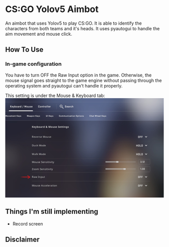 # CS:GO Yolov5 Aimbot

An aimbot that uses Yolov5 to play CS:GO. It is able to identify the characters from both teams and it's heads. It uses pyautogui to handle the aim movement and mouse click.

## How To Use

### In-game configuration
You have to turn OFF the Raw Input option in the game. Otherwise, the mouse signal goes straight to the game engine without passing through the operating system and pyautogui can't handle it properly.

This setting is under the Mouse & Keyboard tab:
![Alt-test](/img/raw-input.jpg)


## Things I'm still implementing 
- Record screen


<!-- ## Support

<a href="https://www.buymeacoffee.com/danielabib?" target="_blank"><img src="https://www.buymeacoffee.com/assets/img/custom_images/purple_img.png" alt="Buy Me A Coffee" style="height: 41px !important;width: 174px !important;box-shadow: 0px 3px 2px 0px rgba(190, 190, 190, 0.5) !important;-webkit-box-shadow: 0px 3px 2px 0px rgba(190, 190, 190, 0.5) !important;" ></a> -->


## Disclaimer
